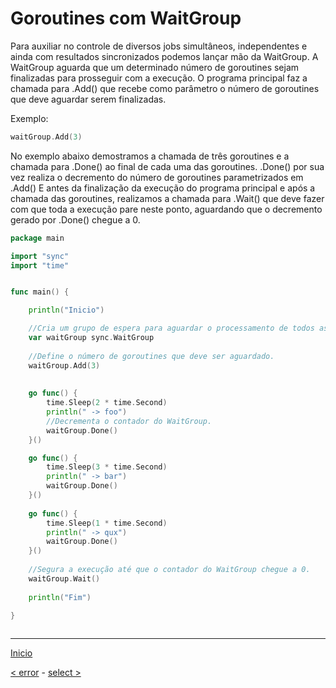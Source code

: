 # Goroutines com WaitGroup 

Para auxiliar no controle de diversos jobs simultâneos, independentes e ainda com resultados sincronizados podemos lançar mão da WaitGroup.
A WaitGroup aguarda que um determinado número de goroutines sejam finalizadas para prosseguir com a execução. 
O programa principal faz a chamada para .Add() que recebe como parâmetro o número de goroutines que deve aguardar serem finalizadas. 


Exemplo:

```go
waitGroup.Add(3)
```


No exemplo abaixo demostramos a chamada de três goroutines e a chamada para .Done() ao final de cada uma das goroutines. 
.Done() por sua vez realiza o decremento do número de goroutines parametrizados em .Add()
E antes da finalização da execução do programa principal e após a chamada das goroutines, realizamos a chamada para .Wait() que deve fazer com que toda a execução pare neste ponto, aguardando que o decremento gerado por .Done() chegue a 0.

```go
package main

import "sync"
import "time"


func main() {

	println("Inicio")

	//Cria um grupo de espera para aguardar o processamento de todos as goroutines
	var waitGroup sync.WaitGroup
	
	//Define o número de goroutines que deve ser aguardado.
	waitGroup.Add(3) 
	
	
	go func() {
		time.Sleep(2 * time.Second)
		println(" -> foo")
		//Decrementa o contador do WaitGroup.
		waitGroup.Done()
	}()

	go func() {
		time.Sleep(3 * time.Second)
		println(" -> bar")
		waitGroup.Done()
	}()
	
	go func() {
		time.Sleep(1 * time.Second)
		println(" -> qux")
		waitGroup.Done()
	}()
	
	//Segura a execução até que o contador do WaitGroup chegue a 0.
	waitGroup.Wait()
	
	println("Fim")
	
}



```


---
[Inicio](../README.md)

[< error](../error/) - [select >](../select/)
